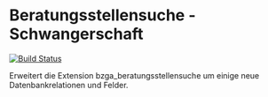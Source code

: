 Beratungsstellensuche - Schwangerschaft
=======================================

[![Build Status](https://travis-ci.org/sabbelasichon/bzga_beratungsstellensuche_familienplanung.png?branch=master)](https://travis-ci.org/sabbelasichon/bzga_beratungsstellensuche_familienplanung)

Erweitert die Extension bzga_beratungsstellensuche um einige neue Datenbankrelationen und Felder.
